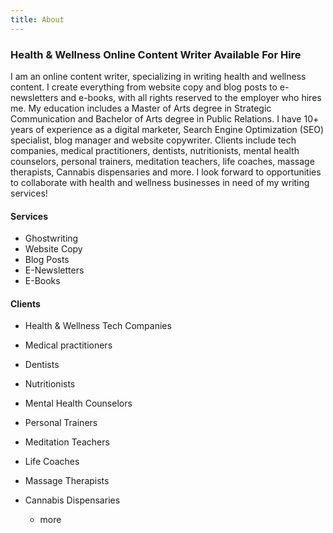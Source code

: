 ```yaml
---
title: About
---
```

### Health & Wellness Online Content Writer Available For Hire

I am an online content writer, specializing in writing health and wellness content. I create everything from website copy and blog posts to e-newsletters and e-books, with all rights reserved to the employer who hires me. My education includes a Master of Arts degree in Strategic Communication and Bachelor of Arts degree in Public Relations. I have 10+ years of experience as a digital marketer, Search Engine Optimization (SEO) specialist, blog manager and website copywriter. Clients include tech companies, medical practitioners, dentists, nutritionists, mental health counselors, personal trainers, meditation teachers, life coaches, massage therapists, Cannabis dispensaries and more. I look forward to opportunities to collaborate with health and wellness businesses in need of my writing services!

#### Services

* Ghostwriting
* Website Copy
* Blog Posts
* E-Newsletters
* E-Books

#### Clients

* Health & Wellness Tech Companies
* Medical practitioners
* Dentists
* Nutritionists
* Mental Health Counselors
* Personal Trainers
* Meditation Teachers
* Life Coaches
* Massage Therapists
* Cannabis Dispensaries

  * more